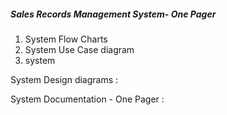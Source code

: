 ##### Sales Records Management System- One Pager

1. System Flow Charts
2. System Use Case diagram
3. system 

System Design diagrams : 

System Documentation - One Pager :
